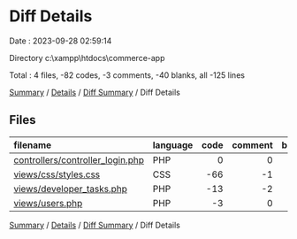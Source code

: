 # Diff Details

Date : 2023-09-28 02:59:14

Directory c:\\xampp\\htdocs\\commerce-app

Total : 4 files,  -82 codes, -3 comments, -40 blanks, all -125 lines

[Summary](results.md) / [Details](details.md) / [Diff Summary](diff.md) / Diff Details

## Files
| filename | language | code | comment | blank | total |
| :--- | :--- | ---: | ---: | ---: | ---: |
| [controllers/controller_login.php](/controllers/controller_login.php) | PHP | 0 | 0 | -3 | -3 |
| [views/css/styles.css](/views/css/styles.css) | CSS | -66 | -1 | -29 | -96 |
| [views/developer_tasks.php](/views/developer_tasks.php) | PHP | -13 | -2 | -7 | -22 |
| [views/users.php](/views/users.php) | PHP | -3 | 0 | -1 | -4 |

[Summary](results.md) / [Details](details.md) / [Diff Summary](diff.md) / Diff Details